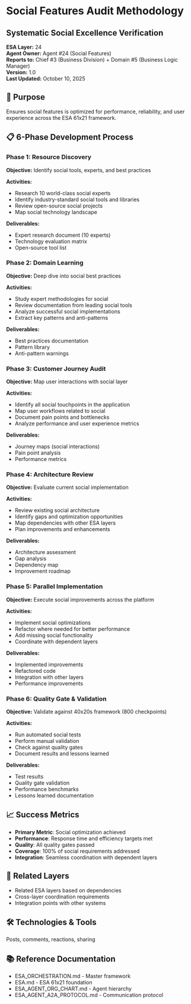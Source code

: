 # Social Features Audit Methodology
## Systematic Social Excellence Verification

**ESA Layer:** 24  
**Agent Owner:** Agent #24 (Social Features)  
**Reports to:** Chief #3 (Business Division) + Domain #5 (Business Logic Manager)  
**Version:** 1.0  
**Last Updated:** October 10, 2025

## 🎯 Purpose
Ensures social features is optimized for performance, reliability, and user experience across the ESA 61x21 framework.

## 📋 6-Phase Development Process

### Phase 1: Resource Discovery
**Objective:** Identify social tools, experts, and best practices

**Activities:**
- Research 10 world-class social experts
- Identify industry-standard social tools and libraries
- Review open-source social projects
- Map social technology landscape

**Deliverables:**
- Expert research document (10 experts)
- Technology evaluation matrix
- Open-source tool list

### Phase 2: Domain Learning
**Objective:** Deep dive into social best practices

**Activities:**
- Study expert methodologies for social
- Review documentation from leading social tools
- Analyze successful social implementations
- Extract key patterns and anti-patterns

**Deliverables:**
- Best practices documentation
- Pattern library
- Anti-pattern warnings

### Phase 3: Customer Journey Audit
**Objective:** Map user interactions with social layer

**Activities:**
- Identify all social touchpoints in the application
- Map user workflows related to social
- Document pain points and bottlenecks
- Analyze performance and user experience metrics

**Deliverables:**
- Journey maps (social interactions)
- Pain point analysis
- Performance metrics

### Phase 4: Architecture Review
**Objective:** Evaluate current social implementation

**Activities:**
- Review existing social architecture
- Identify gaps and optimization opportunities
- Map dependencies with other ESA layers
- Plan improvements and enhancements

**Deliverables:**
- Architecture assessment
- Gap analysis
- Dependency map
- Improvement roadmap

### Phase 5: Parallel Implementation
**Objective:** Execute social improvements across the platform

**Activities:**
- Implement social optimizations
- Refactor where needed for better performance
- Add missing social functionality
- Coordinate with dependent layers

**Deliverables:**
- Implemented improvements
- Refactored code
- Integration with other layers
- Performance improvements

### Phase 6: Quality Gate & Validation
**Objective:** Validate against 40x20s framework (800 checkpoints)

**Activities:**
- Run automated social tests
- Perform manual validation
- Check against quality gates
- Document results and lessons learned

**Deliverables:**
- Test results
- Quality gate validation
- Performance benchmarks
- Lessons learned documentation

## 📈 Success Metrics
- **Primary Metric**: Social optimization achieved
- **Performance**: Response time and efficiency targets met
- **Quality**: All quality gates passed
- **Coverage**: 100% of social requirements addressed
- **Integration**: Seamless coordination with dependent layers

## 🔗 Related Layers
- Related ESA layers based on dependencies
- Cross-layer coordination requirements
- Integration points with other systems

## 🛠️ Technologies & Tools
Posts, comments, reactions, sharing

## 📚 Reference Documentation
- ESA_ORCHESTRATION.md - Master framework
- ESA.md - ESA 61x21 foundation
- ESA_AGENT_ORG_CHART.md - Agent hierarchy
- ESA_AGENT_A2A_PROTOCOL.md - Communication protocol
